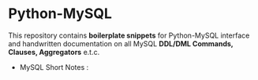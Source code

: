 # Python-MySQL
This repository contains <b>boilerplate snippets</b> for Python-MySQL interface and handwritten documentation on all MySQL <b>DDL/DML Commands, Clauses, Aggregators</b> e.t.c.  
<ul>
  <li>MySQL Short Notes : </li>
</ul>
